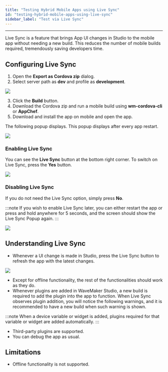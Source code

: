 ```yaml
---
title: "Testing Hybrid Mobile Apps using Live Sync"
id: "testing-hybrid-mobile-apps-using-live-sync"
sidebar_label: "Test via Live Sync"
---
```

---

Live Sync is a feature that brings App UI changes in Studio to the mobile app without needing a new build. This reduces the number of mobile builds required, tremendously saving developers time.


## Configuring Live Sync

1. Open the **Export as Cordova zip** dialog.
2. Select server path as **dev** and profile as **development**.

![](/learn/assets/live-sync/cordova-export.png)

3. Click the **Build** button.
4. Download the Cordova zip and run a mobile build using **wm-cordova-cli** or **AppChef**.
5. Download and install the app on mobile and open the app.

The following popup displays. This popup displays after every app restart.

![](/learn/assets/live-sync/live-sync-screen-confirmation.png)

### Enabling Live Sync

You can see the **Live Sync** button at the bottom right corner. To switch on Live Sync, press the **Yes** button. 

![](/learn/assets/live-sync/live-sync-screen-refresh.png)

### Disabling Live Sync

If you do not need the Live Sync option, simply press **No**. 

:::note
If you wish to enable Live Sync later, you can either restart the app or press and hold anywhere for 5 seconds, and the screen should show the Live Sync Popup again.
:::

![](/learn/assets/live-sync/live-sync-screen-info.png)

## Understanding Live Sync

- Whenever a UI change is made in Studio, press the Live Sync button to refresh the app with the latest changes.

![](/learn/assets/live-sync/live-sync-screen-refresh.png)

- Except for offline functionality, the rest of the functionalities should work as they do.
- Whenever plugins are added in WaveMaker Studio, a new build is required to add the plugin into the app to function. When Live Sync observes plugin addition, you will notice the following warnings, and it is recommended to have a new build when such warning is shown. 

:::note
When a device variable or widget is added, plugins required for that variable or widget are added automatically.
:::

- Third-party plugins are supported.
- You can debug the app as usual.

## Limitations

- Offline functionality is not supported.

